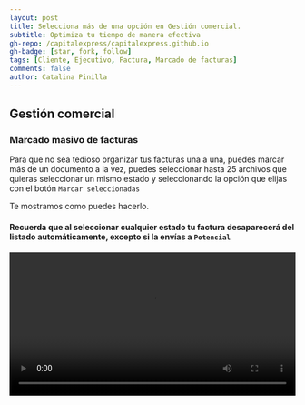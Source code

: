 ```yaml
---
layout: post
title: Selecciona más de una opción en Gestión comercial.
subtitle: Optimiza tu tiempo de manera efectiva
gh-repo: /capitalexpress/capitalexpress.github.io
gh-badge: [star, fork, follow]
tags: [Cliente, Ejecutivo, Factura, Marcado de facturas]
comments: false
author: Catalina Pinilla
---
```


## Gestión comercial

### Marcado masivo de facturas

Para que no sea tedioso organizar tus facturas una a una, puedes marcar más de un documento a la vez, puedes seleccionar hasta 25 archivos que quieras seleccionar un mismo estado y seleccionando la opción que elijas con el botón `Marcar seleccionadas`

Te mostramos como puedes hacerlo.

#### Recuerda que al seleccionar cualquier estado tu factura desaparecerá del listado automáticamente, excepto si la envías a `Potencial`

<video width="100%" controls>
<source src="https://cdn.capitalexpress.cl/video/marcado-masivo-facturas.mp4" type="video/mp4">
Tu navegador no soporta el elemento de video.
</video>
